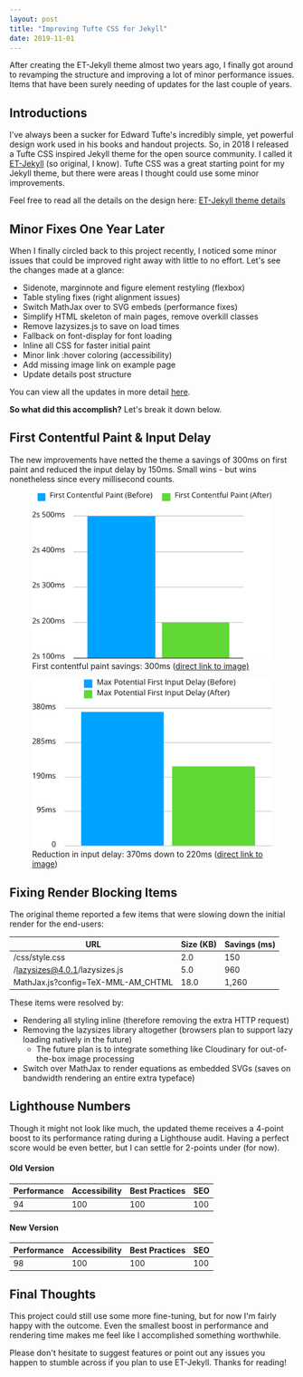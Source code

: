 ```yaml
---
layout: post
title: "Improving Tufte CSS for Jekyll"
date: 2019-11-01
---
```



After creating the ET-Jekyll theme almost two years ago, I finally got around to revamping the structure and improving a lot of minor performance issues. Items that have been surely needing of updates for the last couple of years.

## Introductions

I've always been a sucker for Edward Tufte's incredibly simple, yet powerful design work used in his books and handout projects. So, in 2018 I released a Tufte CSS inspired Jekyll theme for the open source community. I called it [ET-Jekyll](https://et-jekyll.netlify.com) (so original, I know). Tufte CSS was a great starting point for my Jekyll theme, but there were areas I thought could use some minor improvements.

Feel free to read all the details on the design here: [ET-Jekyll theme details](https://et-jekyll.netlify.com/et-jekyll-theme/)

## Minor Fixes One Year Later

When I finally circled back to this project recently, I noticed some minor issues that could be improved right away with little to no effort. Let's see the changes made at a glance:

- Sidenote, marginnote and figure element restyling (flexbox)
- Table styling fixes (right alignment issues)
- Switch MathJax over to SVG embeds (performance fixes)
- Simplify HTML skeleton of main pages, remove overkill classes
- Remove lazysizes.js to save on load times
- Fallback on font-display for font loading
- Inline all CSS for faster initial paint
- Minor link :hover coloring (accessibility)
- Add missing image link on example page
- Update details post structure

You can view all the updates in more detail [here](https://github.com/bradleytaunt/ET-Jekyll/commit/254f9e8f28764c9525ba7405bbbfa18a3867d241).

**So what did this accomplish?** Let's break it down below.

## First Contentful Paint & Input Delay

The new improvements have netted the theme a savings of 300ms on first paint and reduced the input delay by 150ms. Small wins - but wins nonetheless since every millisecond counts.

<figure>
    <img src="/public/images/tufte-first-paint.webp" alt="First paint comparison" />
    <figcaption>First contentful paint savings: 300ms (<a href="/public/images/tufte-first-paint.webp">direct link to image)</a></figcaption>
</figure>

<figure>
    <img src="/public/images/tufte-input-delay.webp" alt="Input delay comparison" />
    <figcaption>Reduction in input delay: 370ms down to 220ms (<a href="/public/images/tufte-input-delay.webp">direct link to image</a>)</figcaption>
</figure>

## Fixing Render Blocking Items

The original theme reported a few items that were slowing down the initial render for the end-users:


| URL | Size (KB) | Savings (ms) |
|-----|------|---------|
| /css/style.css | 2.0 | 150 |
| /lazysizes@4.0.1/lazysizes.js | 5.0 | 960 |
| MathJax.js?config=TeX-MML-AM_CHTML | 18.0 | 1,260 |


These items were resolved by:

- Rendering all styling inline (therefore removing the extra HTTP request)
- Removing the lazysizes library altogether (browsers plan to support lazy loading natively in the future)
  - The future plan is to integrate something like Cloudinary for out-of-the-box image processing
- Switch over MathJax to render equations as embedded SVGs (saves on bandwidth rendering an entire extra typeface)

## Lighthouse Numbers

Though it might not look like much, the updated theme receives a 4-point boost to its performance rating during a Lighthouse audit. Having a perfect score would be even better, but I can settle for 2-points under (for now).

#### Old Version


| Performance | Accessibility | Best Practices | SEO |
|---|---|---|---|
| 94 | 100 | 100 | 100 |


#### New Version


| Performance | Accessibility | Best Practices | SEO |
|---|---|---|---|
| 98 | 100 | 100 | 100 |


## Final Thoughts

This project could still use some more fine-tuning, but for now I'm fairly happy with the outcome. Even the smallest boost in performance and rendering time makes me feel like I accomplished something worthwhile. 

Please don't hesitate to suggest features or point out any issues you happen to stumble across if you plan to use ET-Jekyll. Thanks for reading!
